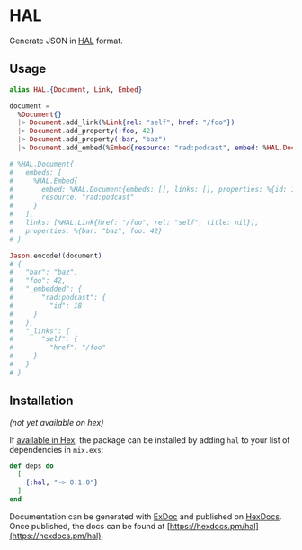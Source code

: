 # HAL

Generate JSON in [HAL](http://stateless.co/hal_specification.html) format.

## Usage

```elixir
alias HAL.{Document, Link, Embed}

document = 
  %Document{}
  |> Document.add_link(%Link{rel: "self", href: "/foo"})
  |> Document.add_property(:foo, 42)
  |> Document.add_property(:bar, "baz")
  |> Document.add_embed(%Embed{resource: "rad:podcast", embed: %HAL.Document{properties: %{id: 18}}})

# %HAL.Document{
#   embeds: [
#     %HAL.Embed{
#       embed: %HAL.Document{embeds: [], links: [], properties: %{id: 18}}# ,
#       resource: "rad:podcast"
#     }
#   ],
#   links: [%HAL.Link{href: "/foo", rel: "self", title: nil}],
#   properties: %{bar: "baz", foo: 42}
# }  

Jason.encode!(document)
# {
#   "bar": "baz",
#   "foo": 42,
#   "_embedded": {
#       "rad:podcast": {
#         "id": 18
#     }
#   },
#   "_links": {
#       "self": {
#         "href": "/foo"
#     }
#   }
# }
```

## Installation

_(not yet available on hex)_

If [available in Hex](https://hex.pm/docs/publish), the package can be installed
by adding `hal` to your list of dependencies in `mix.exs`:

```elixir
def deps do
  [
    {:hal, "~> 0.1.0"}
  ]
end
```

Documentation can be generated with [ExDoc](https://github.com/elixir-lang/ex_doc)
and published on [HexDocs](https://hexdocs.pm). Once published, the docs can
be found at [https://hexdocs.pm/hal](https://hexdocs.pm/hal).

